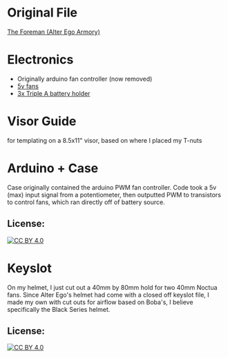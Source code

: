 # Original File
[The Foreman (Alter Ego Armory)](https://www.etsy.com/listing/894020537/the-foreman-3d-printable-helmet-inspired)

# Electronics
- Originally arduino fan controller (now removed)
- [5v fans](https://www.amazon.com/Noctua-Cooling-Bearing-NF-A4X10-FLX-5V/dp/B00NEMGCIA)
- [3x Triple A battery holder](https://www.microcenter.com/product/454416/adafruit-industries-3-x-aaa-battery-holder-with-on-off-switch-and-2-pin-jst)

# Visor Guide
for templating on a 8.5x11" visor, based on where I placed my T-nuts

# Arduino + Case
Case originally contained the arduino PWM fan controller. Code took a 5v (max) input signal from a potentiometer, then outputted PWM to transistors to control fans, which ran directly off of battery source.
## License:
[![CC BY 4.0][cc-by-image]][cc-by]

[cc-by]: http://creativecommons.org/licenses/by/4.0/
[cc-by-image]: https://i.creativecommons.org/l/by/4.0/88x31.png
[cc-by-shield]: https://img.shields.io/badge/License-CC%20BY%204.0-lightgrey.svg

# Keyslot
On my helmet, I just cut out a 40mm by 80mm hold for two 40mm Noctua fans. Since Alter Ego's helmet had come with a closed off keyslot file, I made my own with cut outs for airflow based on Boba's, I believe specifically the Black Series helmet.

## License:
[![CC BY 4.0][cc-by-image]][cc-by]

[cc-by]: http://creativecommons.org/licenses/by/4.0/
[cc-by-image]: https://i.creativecommons.org/l/by/4.0/88x31.png
[cc-by-shield]: https://img.shields.io/badge/License-CC%20BY%204.0-lightgrey.svg
